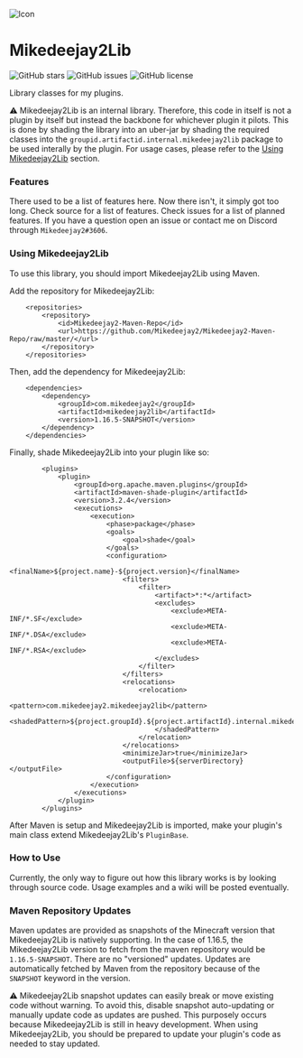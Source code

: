 ![Icon](https://user-images.githubusercontent.com/58639173/92552424-a0e4fb80-f22e-11ea-9f77-ba335242ddaa.png)

# Mikedeejay2Lib
![GitHub stars](https://img.shields.io/github/stars/Mikedeejay2/Mikedeejay2Lib)
![GitHub issues](https://img.shields.io/github/issues/Mikedeejay2/Mikedeejay2Lib)
![GitHub license](https://img.shields.io/github/license/Mikedeejay2/Mikedeejay2Lib)

Library classes for my plugins.

:warning: Mikedeejay2Lib is an internal library. Therefore, this code in itself is not a plugin by itself but instead 
the backbone for whichever plugin it pilots. This is done by shading the library into an uber-jar by shading the required
classes into the `groupid.artifactid.internal.mikedeejay2lib` package to be used interally by the plugin. For usage cases,
please refer to the [Using Mikedeejay2Lib](#Using-Mikedeejay2Lib) section.

### Features

There used to be a list of features here. Now there isn't, it simply got too long. Check source for a list of features. 
Check issues for a list of planned features. If you have a question open an issue or contact me on Discord through 
`Mikedeejay2#3606`.

### Using Mikedeejay2Lib
To use this library, you should import Mikedeejay2Lib using Maven.

Add the repository for Mikedeejay2Lib:
```
    <repositories>
        <repository>
            <id>Mikedeejay2-Maven-Repo</id>
            <url>https://github.com/Mikedeejay2/Mikedeejay2-Maven-Repo/raw/master/</url>
        </repository>
    </repositories>
```

Then, add the dependency for Mikedeejay2Lib:
```
    <dependencies>
        <dependency>
            <groupId>com.mikedeejay2</groupId>
            <artifactId>mikedeejay2lib</artifactId>
            <version>1.16.5-SNAPSHOT</version>
        </dependency>
    </dependencies>
```

Finally, shade Mikedeejay2Lib into your plugin like so:
```
        <plugins>
            <plugin>
                <groupId>org.apache.maven.plugins</groupId>
                <artifactId>maven-shade-plugin</artifactId>
                <version>3.2.4</version>
                <executions>
                    <execution>
                        <phase>package</phase>
                        <goals>
                            <goal>shade</goal>
                        </goals>
                        <configuration>
                            <finalName>${project.name}-${project.version}</finalName>
                            <filters>
                                <filter>
                                    <artifact>*:*</artifact>
                                    <excludes>
                                        <exclude>META-INF/*.SF</exclude>
                                        <exclude>META-INF/*.DSA</exclude>
                                        <exclude>META-INF/*.RSA</exclude>
                                    </excludes>
                                </filter>
                            </filters>
                            <relocations>
                                <relocation>
                                    <pattern>com.mikedeejay2.mikedeejay2lib</pattern>
                                    <shadedPattern>${project.groupId}.${project.artifactId}.internal.mikedeejay2lib
                                    </shadedPattern>
                                </relocation>
                            </relocations>
                            <minimizeJar>true</minimizeJar>
                            <outputFile>${serverDirectory}</outputFile>
                        </configuration>
                    </execution>
                </executions>
            </plugin>
        </plugins>
```

After Maven is setup and Mikedeejay2Lib is imported, make your plugin's main class extend Mikedeejay2Lib's `PluginBase`.

### How to Use

Currently, the only way to figure out how this library works is by looking through source code. Usage examples and a wiki will be posted eventually.

### Maven Repository Updates

Maven updates are provided as snapshots of the Minecraft version that Mikedeejay2Lib is natively supporting. In the case of 1.16.5, the Mikedeejay2Lib version to fetch from the maven repository would be `1.16.5-SNAPSHOT`. There are no "versioned" updates. Updates are automatically fetched by Maven from the repository because of the `SNAPSHOT` keyword in the version.

:warning: Mikedeejay2Lib snapshot updates can easily break or move existing code without warning. To avoid this, disable snapshot auto-updating or manually update code as updates are pushed. This purposely occurs because Mikedeejay2Lib is still in heavy development. When using Mikedeejay2Lib, you should be prepared to update your plugin's code as needed to stay updated.
